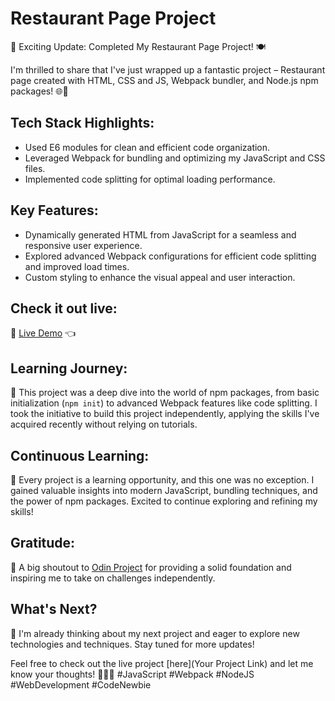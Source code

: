 # Restaurant Page Project

🚀 Exciting Update: Completed My Restaurant Page Project! 🍽️

I'm thrilled to share that I've just wrapped up a fantastic project – Restaurant page created with HTML, CSS and JS, Webpack bundler, and Node.js npm packages! 🌐🚀

## Tech Stack Highlights:

- Used E6 modules for clean and efficient code organization.
- Leveraged Webpack for bundling and optimizing my JavaScript and CSS files.
- Implemented code splitting for optimal loading performance.

## Key Features:

- Dynamically generated HTML from JavaScript for a seamless and responsive user experience.
- Explored advanced Webpack configurations for efficient code splitting and improved load times.
- Custom styling to enhance the visual appeal and user interaction.

## Check it out live:

🔗 [Live Demo](https://zahingausee.github.io/Restaurant-Page/dist/index.html) :point_left:

## Learning Journey:

🙌 This project was a deep dive into the world of npm packages, from basic initialization (`npm init`) to advanced Webpack features like code splitting. I took the initiative to build this project independently, applying the skills I've acquired recently without relying on tutorials.

## Continuous Learning:

🌱 Every project is a learning opportunity, and this one was no exception. I gained valuable insights into modern JavaScript, bundling techniques, and the power of npm packages. Excited to continue exploring and refining my skills!

## Gratitude:

🤝 A big shoutout to [Odin Project](https://www.theodinproject.com/) for providing a solid foundation and inspiring me to take on challenges independently.

## What's Next?

🚀 I'm already thinking about my next project and eager to explore new technologies and techniques. Stay tuned for more updates!

Feel free to check out the live project [here](Your Project Link) and let me know your thoughts! 🚀👨‍💻 #JavaScript #Webpack #NodeJS #WebDevelopment #CodeNewbie
